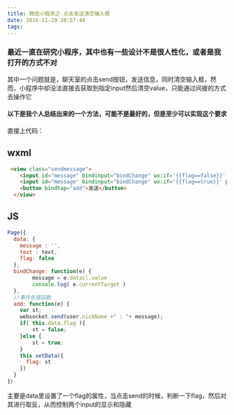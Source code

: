 ```yaml
---
title: 微信小程序之-点击发送清空输入框
date: 2016-11-29 20:57:44
tags:
---
```


### 最近一直在研究小程序，其中也有一些设计不是很人性化，或者是我打开的方式不对

其中一个问题就是，聊天室的点击send按钮，发送信息，同时清空输入框，然而，小程序中却没法直接去获取到指定input然后清空value，只能通过间接的方式去操作它

#### 以下是我个人总结出来的一个方法，可能不是最好的，但是至少可以实现这个要求

直接上代码：

## wxml

```html
 <view class="sendmessage">
    <input id="message" bindinput="bindChange" wx:if='{{flag==false}}' placeholder="请输入"/>
    <input id="message" bindinput="bindChange" wx:if='{{flag==true}}' placeholder="请输入"/>
    <button bindtap="add">发送</button>
  </view>
```

## JS

```javascript
Page({
  data: {
    message : '',
    text : text,
    flag: false
  },
  bindChange: function(e) {
        message = e.detail.value
        console.log( e.currentTarget )
  },
  //事件处理函数
  add: function(e) {
    var st;
    websocket.send(user.nickName +" : "+ message);
    if( this.data.flag ){
        st = false;
    }else {
        st = true;
    }
    this.setData({
      flag: st
    })
  }
}）
```

主要是data里设置了一个flag的属性，当点击send的时候，判断一下flag，然后对其进行取反，从而控制两个input的显示和隐藏



